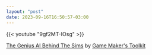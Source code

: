 ```yaml
---
layout: "post"
date: 2023-09-16T16:50:57-03:00
---
```

{{< youtube "9gf2MT-IOsg" >}}

[The Genius AI Behind The Sims](https://www.youtube.com/watch?v=9gf2MT-IOsg) by [Game Maker's Toolkit](https://www.youtube.com/@GMTK)
